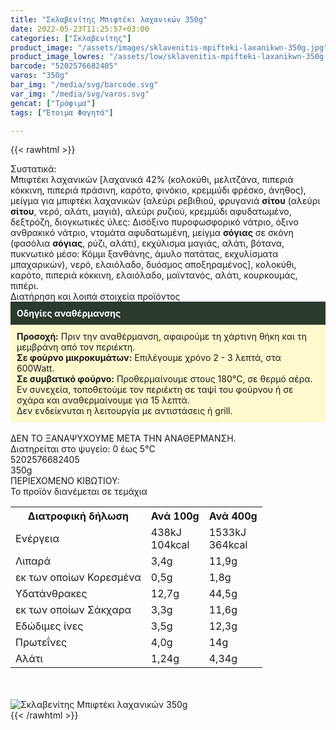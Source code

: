 ```yaml
---
title: "Σκλαβενίτης Μπιφτέκι λαχανικών 350g"
date: 2022-05-23T11:25:57+03:00
categories: ["Σκλαβενίτης"]
product_image: "/assets/images/sklavenitis-mpifteki-laxanikwn-350g.jpg"
product_image_lowres: "/assets/low/sklavenitis-mpifteki-laxanikwn-350g.jpg"
barcode: "5202576682405"
varos: "350g"
bar_img: "/media/svg/barcode.svg"
var_img: "/media/svg/varos.svg"
gencat: ["Τρόφιμα"]
tags: ["Έτοιμα Φαγητά"]

---
```

{{< rawhtml >}}

<div class="sload558"><div class="product"><div id="sistatika">Συστατικά:</div><div class="alltext">Μπιφτέκι λαχανικών [λαχανικά 42% (κολοκύθι, μελιτζάνα, πιπεριά κόκκινη, πιπεριά πράσινη, καρότο, φινόκιο, κρεμμύδι φρέσκο, άνηθος), μείγμα για μπιφτέκι λαχανικών (αλεύρι ρεβιθιού, φρυγανιά <b>σίτου</b> (αλεύρι <b>σίτου</b>, νερό, αλάτι, μαγιά), αλεύρι ρυζιού, κρεμμύδι αφυδατωμένο, δεξτρόζη, διογκωτικές ύλες: Δισόξινο πυροφωσφορικό νάτριο, όξινο ανθρακικό νάτριο, ντομάτα αφυδατωμένη, μείγμα <b>σόγιας</b> σε σκόνη (φασόλια <b>σόγιας</b>, ρύζι, αλάτι), εκχύλισμα μαγιάς, αλάτι, βότανα, πυκνωτικό μέσο: Κόμμι ξανθάνης, άμυλο πατάτας, εκχυλίσματα μπαχαρικών), νερό, ελαιόλαδο, δυόσμος αποξηραμένος], κολοκύθι, καρότο, πιπεριά κόκκινη, ελαιόλαδο, μαϊντανός, αλάτι, κουρκουμάς, πιπέρι.</div><div id="loipa">Διατήρηση και λοιπά στοιχεία προϊόντος</div><div class="alltext"><div style="background:#2b3a2d;padding:10px;color:#fff"><b>Οδηγίες αναθέρμανσης</b></div><div style="background:#ffface;padding:10px;"><b>Προσοχή:</b> Πριν την αναθέρμανση, αφαιρούμε τη χάρτινη θήκη και τη μεμβράνη από τον περιέκτη.<br><b>Σε φούρνο μικροκυμάτων:</b> Επιλέγουμε χρόνο 2 - 3 λεπτά, στα 600Watt.<br><b>Σε συμβατικό φούρνο:</b> Προθερμαίνουμε στους 180°C, σε θερμό αέρα. Εν συνεχεία, τοποθετούμε τον περιέκτη σε ταψί του φούρνου ή σε σχάρα και αναθερμαίνουμε για 15 λεπτά.<br>Δεν ενδείκνυται η λειτουργία με αντιστάσεις ή grill.</div><br>ΔΕΝ ΤΟ ΞΑΝΑΨΥΧΟΥΜΕ ΜΕΤΑ ΤΗΝ ΑΝΑΘΕΡΜΑΝΣΗ.<br>Διατηρείται στο ψυγείο: 0 έως 5°C<br></div><div id="barcode"><div id="barimage1"></div><span id="bartext">5202576682405</span></div><div id="varos"><div id="varosimage1"></div><span id="varostext">350g</span></div><div id="kivotio">ΠΕΡΙΕΧΟΜΕΝΟ ΚΙΒΩΤΙΟΥ:<br>Το προϊόν διανέμεται σε τεμάχια</div><div class="tabout"><table id="diatable"><tbody><tr><th>Διατροφική δήλωση</th><th>Ανά 100g</th><th>Ανά 400g</th></tr><tr><td class="texr2">Ενέργεια</td><td class="texr">438kJ<br>104kcal</td><td class="texr">1533kJ<br>364kcal</td></tr><tr><td class="texr2">Λιπαρά</td><td class="texr">3,4g</td><td class="texr">11,9g</td></tr><tr><td class="gray">εκ των οποίων Κορεσµένα</td><td class="gray2">0,5g</td><td class="gray2">1,8g</td></tr><tr><td class="texr2">Yδατάνθρακες</td><td class="texr">12,7g</td><td class="texr">44,5g</td></tr><tr><td class="gray">εκ των οποίων Σάκχαρα</td><td class="gray2">3,3g</td><td class="gray2">11,6g</td></tr><tr><td class="texr2">Eδώδιμες ίνες</td><td class="texr">3,5g</td><td class="texr">12,3g</td></tr><tr><td class="texr2">Πρωτεΐνες</td><td class="texr">4,0g</td><td class="texr">14g</td></tr><tr><td class="texr2">Αλάτι</td><td class="texr">1,24g</td><td class="texr">4,34g</td></tr></tbody></table></div><br><br><div class="pimg"><img alt="Σκλαβενίτης Μπιφτέκι λαχανικών 350g" title="Σκλαβενίτης Μπιφτέκι λαχανικών 350g" src="/assets/images/sklavenitis-mpifteki-laxanikwn-350g.jpg"></div></div></div>
{{< /rawhtml >}}


